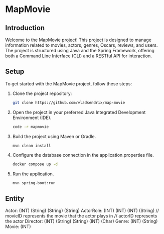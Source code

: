# MapMovie

## Introduction

Welcome to the MapMovie project! This project is designed to manage information related to movies, actors, genres, Oscars, reviews, and users. The project is structured using Java and the Spring Framework, offering both a Command Line Interface (CLI) and a RESTful API for interaction.

## Setup

To get started with the MapMovie project, follow these steps:

1. Clone the project repository:

   ```bash
   git clone https://github.com/vladsendrix/map-movie
   ```

2. Open the project in your preferred Java Integrated Development Environment (IDE).

    ```bash
    code -r mapmovie
    ```

3. Build the project using Maven or Gradle.
    
    ```bash
    mvn clean install
    ```

4. Configure the database connection in the application.properties file.

    ```bash
    docker compose up -d
    ```

5. Run the application.

    ```
    mvn spring-boot:run
    ```

## Entity
Actor: <actorID> (INT) <firstName> (String) <lastName> (String) <nationality> (String)
ActorRole: <actorRoleID> (INT) <movieID> (INT) <actorID> (INT) <role> (String)
// movieID represents the movie that the actor plays in
// actorID represents the actor
Director: <directorID> (INT) <firstName> (String) <lastName> (String) <yearOfBirth> (INT) <gender> (Char)
Genre: <genreID> (INT) <name> (String)
Movie: <movieID> (INT) <title> (String) <year> (INT) <directorID> (INT)
// directorID represents the director in charge for the movie
MovieGenre: <movieGenreID> (INT) <genreID> (INT) <movieID> (INT)
// movieID represents the movie
// genreID represents the genre
MovieOscar: <movieOscarID> (INT) <oscarID> (INT) <movieID> (INT)
// movieID represents the movie that won the oscar
// oscarID represents the specific oscar that the movie won
Oscar: <oscarID> (INT) <category> (String) <year> (INT)
Review: <reviewID> (INT) <movieID> (INT) <userID> (INT) <rating> (String) <comment> (String)
// movieID represents the movie the review is about
// userID represents the user that wrote the review
User: <userID> (INT) <username> (String) <firstName> (String) <lastName> (String) <email> (String)

## CLI

Actor CLI
The Actor CLI provides commands to manage actors. Here are the available commands, we'll use the Actor model as an example:

- `{entity} create` - Create a new entity
```bash
createActor <firstName> <lastName> <nationality>
createActorRole <movieID> <actorID> <role>
createDirector <firstName> <lastName> <yearOfBirth> <gender>
createGenre <name>
createMovie <title> <year> <directorID>
createMovieGenre <genreID> <movieID>
createMovieOscar <oscarID> <movieID>
createOscar <category> <year>
createReview <movieID> <userID> <rating> <comment>
createUser <username> <firstName> <lastName> <email>
```

- `{entity} find` - Read an existing entity
```bash
find{Entity} <id>
```

- `{entity} update` - Update an existing entity
```bash
upadetActor <id> <firstName> <lastName> <nationality>
updateActorRole <id> <movieID> <actorID> <role>
updateDirector <id> <firstName> <lastName> <yearOfBirth> <gender>
updateGenre <id> <name>
updateMovie <id> <title> <year> <directorID>
updateMovieGenre <id> <genreID> <movieID>
updateMovieOscar <id> <oscarID> <movieID>
updateOscar <id> <category> <year>
updateReview <id> <movieID> <userID> <rating> <comment>
updateUser <id> <username> <firstName> <lastName> <email>
```

- `{entity} delete` - Delete an existing entity
```bash
delete{Entity} <id>
```

## RESTful API

The project provides a RESTful API for managing entities. It follows the common CRUD operations (Create, Read, Update, Delete) and is structured based on the BaseController class.

# Endpoints

- GET /{entity}/{id}: Get an entity by ID.
```bash
curl -X GET /entity/{id}
```

- POST /{entity}: Create a new entity.
```bash
curl -X POST /entity/{id}
```

- PUT /{entity}/{id}: Update an entity by ID.
```bash
curl -X PUT -H "Content-Type: application/json" -d '{"firstName":"Mirciu", "lastName":"Nebunu", "nationality":"român"}' /actor/{id}
curl -X PUT -H "Content-Type: application/json" -d '{"movieID":100, "actorID":50, "role":"leading"}' /actorrole/{id}
curl -X PUT -H "Content-Type: application/json" -d '{"name":"Razvan", "lastName":"Tiban", "yearOfBirth":1990, "gender": "M"}' /director/{id}
curl -X PUT -H "Content-Type: application/json" -d '{"firstName":"Drama"}' /genre/{id}
curl -X PUT -H "Content-Type: application/json" -d '{"title":"LOTR", "year":2001, "directorID":111}' /movie/{id}
curl -X PUT -H "Content-Type: application/json" -d '{"genreID":1, "movieID":2}' /moviegenre/{id}
curl -X PUT -H "Content-Type: application/json" -d '{"oscarID":23, "movieID":40}' /movieoscar/{id}
curl -X PUT -H "Content-Type: application/json" -d '{"movieID":10, "userID":200, "rating": 9.2, "comment": "Very Good"}' /review/{id}
curl -X PUT -H "Content-Type: application/json" -d '{"username":"BamBam", "firstName":"Mihai", "lastName":"Salcudean", "email": "a@gmail.com"}' /user/{id}

```

- DELETE /{entity}/{id}: Delete an entity by ID.
```bash
curl -X DELETE /entity/{id}
```

## Error Handling
The error handling in our project is based on the HTTP status codes. Here are the most common scenarios:

404 Not Found
In scenarios where an entity is not found, such as when using the findActor operation, the system returns an HTTP 404 Not Found response.

```bash
curl -IX GET /entity/{nonexistent_id}
```

```bash
HTTP/1.1 404 
Content-Length: 0
Date: Mon, 08 Jan 2024 13:11:18 GMT
```

## Use Cases

- Netflix ( a netflix like project can use our api for the backend - can use the database for storing the movie library )
- IMDB ( a movie review website can use our review and user logic for the backend - providing the possibility for a user to write a review for a movie)
- Self hosted movie library ( a plex clone can use our api and relations - a microservice that detects movie names can use the database to store the local movie library)
- Film Studies Research ( the movie category and oscars implementation can be useful for a project like this - can Oscar relations write concise reviews for movies)
- Film Festival Programming ( with a watchlist implemented, the project can make use of it for future movie programming - providing the possibility for user to organize his schedule for the wanted movies)
